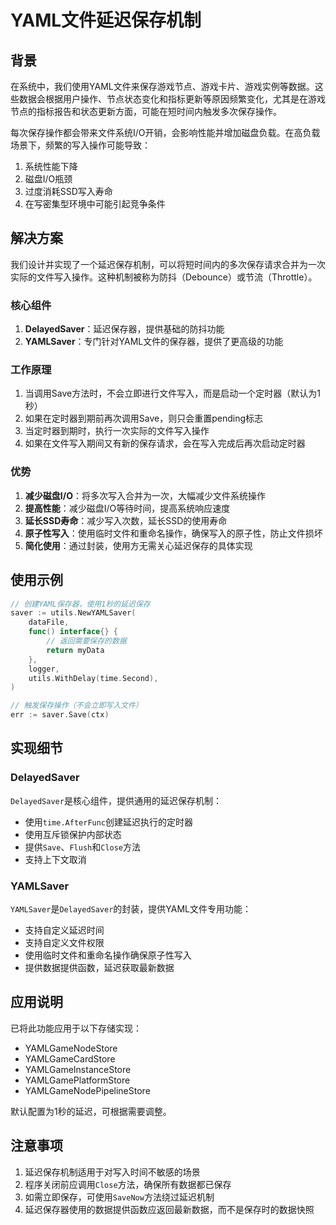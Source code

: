 # YAML文件延迟保存机制

## 背景

在系统中，我们使用YAML文件来保存游戏节点、游戏卡片、游戏实例等数据。这些数据会根据用户操作、节点状态变化和指标更新等原因频繁变化，尤其是在游戏节点的指标报告和状态更新方面，可能在短时间内触发多次保存操作。

每次保存操作都会带来文件系统I/O开销，会影响性能并增加磁盘负载。在高负载场景下，频繁的写入操作可能导致：

1. 系统性能下降
2. 磁盘I/O瓶颈
3. 过度消耗SSD写入寿命
4. 在写密集型环境中可能引起竞争条件

## 解决方案

我们设计并实现了一个延迟保存机制，可以将短时间内的多次保存请求合并为一次实际的文件写入操作。这种机制被称为防抖（Debounce）或节流（Throttle）。

### 核心组件

1. **DelayedSaver**：延迟保存器，提供基础的防抖功能
2. **YAMLSaver**：专门针对YAML文件的保存器，提供了更高级的功能

### 工作原理

1. 当调用Save方法时，不会立即进行文件写入，而是启动一个定时器（默认为1秒）
2. 如果在定时器到期前再次调用Save，则只会重置pending标志
3. 当定时器到期时，执行一次实际的文件写入操作
4. 如果在文件写入期间又有新的保存请求，会在写入完成后再次启动定时器

### 优势

1. **减少磁盘I/O**：将多次写入合并为一次，大幅减少文件系统操作
2. **提高性能**：减少磁盘I/O等待时间，提高系统响应速度
3. **延长SSD寿命**：减少写入次数，延长SSD的使用寿命
4. **原子性写入**：使用临时文件和重命名操作，确保写入的原子性，防止文件损坏
5. **简化使用**：通过封装，使用方无需关心延迟保存的具体实现

## 使用示例

```go
// 创建YAML保存器，使用1秒的延迟保存
saver := utils.NewYAMLSaver(
    dataFile,
    func() interface{} {
        // 返回需要保存的数据
        return myData
    },
    logger,
    utils.WithDelay(time.Second),
)

// 触发保存操作（不会立即写入文件）
err := saver.Save(ctx)
```

## 实现细节

### DelayedSaver

`DelayedSaver`是核心组件，提供通用的延迟保存机制：

- 使用`time.AfterFunc`创建延迟执行的定时器
- 使用互斥锁保护内部状态
- 提供`Save`、`Flush`和`Close`方法
- 支持上下文取消

### YAMLSaver

`YAMLSaver`是`DelayedSaver`的封装，提供YAML文件专用功能：

- 支持自定义延迟时间
- 支持自定义文件权限
- 使用临时文件和重命名操作确保原子性写入
- 提供数据提供函数，延迟获取最新数据

## 应用说明

已将此功能应用于以下存储实现：

- YAMLGameNodeStore
- YAMLGameCardStore
- YAMLGameInstanceStore
- YAMLGamePlatformStore
- YAMLGameNodePipelineStore

默认配置为1秒的延迟，可根据需要调整。

## 注意事项

1. 延迟保存机制适用于对写入时间不敏感的场景
2. 程序关闭前应调用`Close`方法，确保所有数据都已保存
3. 如需立即保存，可使用`SaveNow`方法绕过延迟机制
4. 延迟保存器使用的数据提供函数应返回最新数据，而不是保存时的数据快照 